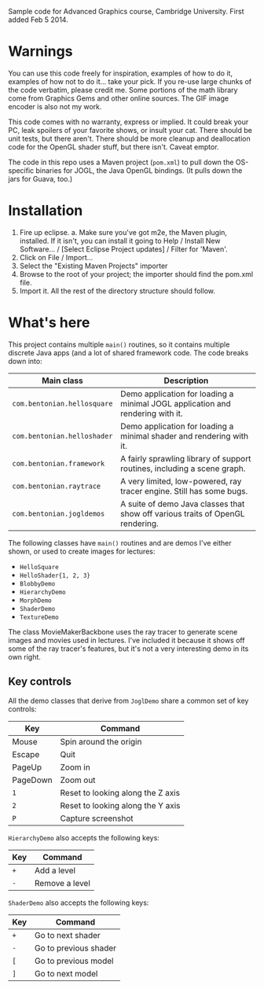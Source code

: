 Sample code for Advanced Graphics course, Cambridge University.
First added Feb 5 2014.


# Warnings

You can use this code freely for inspiration, examples of how to do it, examples of how not to do it... take your pick.  If you re-use large chunks of the code verbatim, please credit me.  Some portions of the math library come from Graphics Gems and other online sources.  The GIF image encoder is also not my work.

This code comes with no warranty, express or implied.  It could break your PC, leak spoilers of your favorite shows, or insult your cat.  There should be unit tests, but there aren't.  There should be more cleanup and deallocation code for the OpenGL shader stuff, but there isn't.  Caveat emptor.

The code in this repo uses a Maven project (`pom.xml`) to pull down the OS-specific binaries for JOGL, the Java OpenGL bindings.  (It pulls down the jars for Guava, too.)


# Installation

1. Fire up eclipse.
   a. Make sure you've got m2e, the Maven plugin, installed.  If it isn't, you can install it going to Help / Install New Software... / [Select Eclipse Project updates] / Filter for 'Maven'.
2. Click on File / Import...
3. Select the "Existing Maven Projects" importer
4. Browse to the root of your project; the importer should find the pom.xml file.
5. Import it.  All the rest of the directory structure should follow.


# What's here

This project contains multiple `main()` routines, so it contains multiple discrete Java apps (and a lot of shared framework code.  The code breaks down into:

Main class                  | Description
----------------------------|------------
`com.bentonian.hellosquare` | Demo application for loading a minimal JOGL application and rendering with it.
`com.bentonian.helloshader` | Demo application for loading a minimal shader and rendering with it.
`com.bentonian.framework`   | A fairly sprawling library of support routines, including a scene graph.
`com.bentonian.raytrace`    | A very limited, low-powered, ray tracer engine.  Still has some bugs.
`com.bentonian.jogldemos`   | A suite of demo Java classes that show off various traits of OpenGL rendering.

The following classes have `main()` routines and are demos I've either shown, or used to create images for lectures:
  
  * `HelloSquare`
  * `HelloShader{1, 2, 3}`
  * `BlobbyDemo`
  * `HierarchyDemo`
  * `MorphDemo`
  * `ShaderDemo`
  * `TextureDemo`

The class MovieMakerBackbone uses the ray tracer to generate scene images and movies used in lectures.  I've included it because it shows off some of the ray tracer's features, but it's not a very interesting demo in its own right.

## Key controls

All the demo classes that derive from `JoglDemo` share a common set of key controls:

Key        | Command
-----------|---------
Mouse      | Spin around the origin
Escape     | Quit
PageUp     | Zoom in
PageDown   | Zoom out
`1`        | Reset to looking along the Z axis
`2`        | Reset to looking along the Y axis
`P`        | Capture screenshot

`HierarchyDemo` also accepts the following keys:

Key        | Command
-----------|---------
`+`        | Add a level
`-`        | Remove a level

`ShaderDemo` also accepts the following keys:

Key        | Command
-----------|---------
`+`        | Go to next shader
`-`        | Go to previous shader
`[`        | Go to previous model
`]`        | Go to next model
